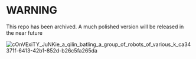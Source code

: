 # WARNING
This repo has been archived. A much polished version will be released in the near future

![cOnVExiTY_JuNKie_a_qilin_batling_a_group_of_robots_of_various_k_ca34371f-6413-42b1-852d-b26c5fa265da](https://github.com/qi-protocol/qilin/assets/63417973/13a423f8-5abb-4571-95e9-6124e5da2572)
